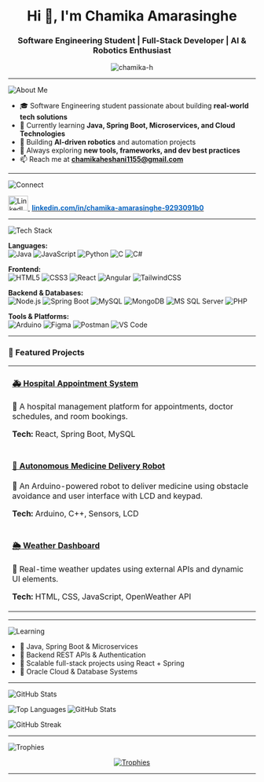 <h1 align="center">Hi 👋, I'm Chamika Amarasinghe</h1>
<h3 align="center">Software Engineering Student | Full-Stack Developer | AI & Robotics Enthusiast</h3>

<p align="center">
  <img src="https://komarev.com/ghpvc/?username=chamika-h&label=Profile%20views&color=0e75b6&style=flat" alt="chamika-h" />
</p>

---

![About Me](https://img.shields.io/badge/-ABOUT%20ME-0A66C2?style=for-the-badge&logo=about.me&logoColor=white)

- 🎓 Software Engineering student passionate about building **real-world tech solutions**
- 🌱 Currently learning **Java, Spring Boot, Microservices, and Cloud Technologies**
- 🤖 Building **AI-driven robotics** and automation projects
- 🚀 Always exploring **new tools, frameworks, and dev best practices**
- 📫 Reach me at **chamikaheshani1155@gmail.com**

---

![Connect](https://img.shields.io/badge/-CONNECT%20WITH%20ME-0A66C2?style=for-the-badge&logo=linkedin&logoColor=white)

<p align="left">
  <a href="https://linkedin.com/in/chamika-amarasinghe-9293091b0" target="_blank">
    <img src="https://raw.githubusercontent.com/rahuldkjain/github-profile-readme-generator/master/src/images/icons/Social/linked-in-alt.svg" alt="LinkedIn" height="30" width="40" />
  </a>
  &nbsp;<a href="https://linkedin.com/in/chamika-amarasinghe-9293091b0" target="_blank"><strong style="color:#0A66C2;">linkedin.com/in/chamika-amarasinghe-9293091b0</strong></a>
</p>

---

![Tech Stack](https://img.shields.io/badge/-TECH%20STACK-0A66C2?style=for-the-badge&logo=code&logoColor=white)

**Languages:**  
![Java](https://img.shields.io/badge/Java-007396?style=for-the-badge&logo=java&logoColor=white)
![JavaScript](https://img.shields.io/badge/JavaScript-F7DF1E?style=for-the-badge&logo=javascript&logoColor=black)
![Python](https://img.shields.io/badge/Python-3776AB?style=for-the-badge&logo=python&logoColor=white)
![C](https://img.shields.io/badge/C-00599C?style=for-the-badge&logo=c&logoColor=white)
![C#](https://img.shields.io/badge/C%23-239120?style=for-the-badge&logo=c-sharp&logoColor=white)

**Frontend:**  
![HTML5](https://img.shields.io/badge/HTML-E34F26?style=for-the-badge&logo=html5&logoColor=white)
![CSS3](https://img.shields.io/badge/CSS-1572B6?style=for-the-badge&logo=css3&logoColor=white)
![React](https://img.shields.io/badge/React-20232A?style=for-the-badge&logo=react&logoColor=61DAFB)
![Angular](https://img.shields.io/badge/Angular-DD0031?style=for-the-badge&logo=angular&logoColor=white)
![TailwindCSS](https://img.shields.io/badge/TailwindCSS-38B2AC?style=for-the-badge&logo=tailwind-css&logoColor=white)

**Backend & Databases:**  
![Node.js](https://img.shields.io/badge/Node.js-339933?style=for-the-badge&logo=node.js&logoColor=white)
![Spring Boot](https://img.shields.io/badge/Spring_Boot-6DB33F?style=for-the-badge&logo=spring-boot&logoColor=white)
![MySQL](https://img.shields.io/badge/MySQL-4479A1?style=for-the-badge&logo=mysql&logoColor=white)
![MongoDB](https://img.shields.io/badge/MongoDB-47A248?style=for-the-badge&logo=mongodb&logoColor=white)
![MS SQL Server](https://img.shields.io/badge/SQL%20Server-CC2927?style=for-the-badge&logo=microsoft-sql-server&logoColor=white)
![PHP](https://img.shields.io/badge/PHP-777BB4?style=for-the-badge&logo=php&logoColor=white)

**Tools & Platforms:**  
![Arduino](https://img.shields.io/badge/Arduino-00979D?style=for-the-badge&logo=arduino&logoColor=white)
![Figma](https://img.shields.io/badge/Figma-F24E1E?style=for-the-badge&logo=figma&logoColor=white)
![Postman](https://img.shields.io/badge/Postman-FF6C37?style=for-the-badge&logo=postman&logoColor=white)
![VS Code](https://img.shields.io/badge/VS%20Code-007ACC?style=for-the-badge&logo=visual-studio-code&logoColor=white)

---

<h3>🚀 Featured Projects</h3>

<table>
  <tr>
    <td>
      <h4><a href="https://github.com/chamika-h/hospital-appointment-system">🚑 Hospital Appointment System</a></h4>
      <p>📌 A hospital management platform for appointments, doctor schedules, and room bookings.</p>
      <p><b>Tech:</b> React, Spring Boot, MySQL</p>
    </td>
  </tr>
  <tr>
    <td>
      <h4><a href="https://github.com/chamika-h/medicine-delivery-robot">🤖 Autonomous Medicine Delivery Robot</a></h4>
      <p>📌 An Arduino-powered robot to deliver medicine using obstacle avoidance and user interface with LCD and keypad.</p>
      <p><b>Tech:</b> Arduino, C++, Sensors, LCD</p>
    </td>
  </tr>
  <tr>
    <td>
      <h4><a href="https://github.com/chamika-h/weather-dashboard">🌦️ Weather Dashboard</a></h4>
      <p>📌 Real-time weather updates using external APIs and dynamic UI elements.</p>
      <p><b>Tech:</b> HTML, CSS, JavaScript, OpenWeather API</p>
    </td>
  </tr>
</table>


---

![Learning](https://img.shields.io/badge/-CURRENTLY%20LEARNING-0A66C2?style=for-the-badge&logo=gradle&logoColor=white)

- 🔸 Java, Spring Boot & Microservices  
- 🔸 Backend REST APIs & Authentication  
- 🔸 Scalable full-stack projects using React + Spring  
- 🔸 Oracle Cloud & Database Systems  

---

![GitHub Stats](https://img.shields.io/badge/-GITHUB%20STATS-0A66C2?style=for-the-badge&logo=github&logoColor=white)

<p>
  <img align="left" src="https://github-readme-stats.vercel.app/api/top-langs?username=chamika-h&show_icons=true&locale=en&layout=compact&theme=gruvbox" alt="Top Languages" />
</p>

<p>
  <img align="center" src="https://github-readme-stats.vercel.app/api?username=chamika-h&show_icons=true&locale=en&theme=gruvbox" alt="GitHub Stats" />
</p>

<p>
  <img align="center" src="https://github-readme-streak-stats.herokuapp.com/?user=chamika-h&theme=gruvbox" alt="GitHub Streak" />
</p>

---

![Trophies](https://img.shields.io/badge/-TROPHIES-0A66C2?style=for-the-badge&logo=medal&logoColor=white)

<p align="center">
  <a href="https://github.com/ryo-ma/github-profile-trophy">
    <img src="https://github-profile-trophy.vercel.app/?username=chamika-h&theme=gruvbox&row=1&column=7" alt="Trophies" />
  </a>
</p>

---

